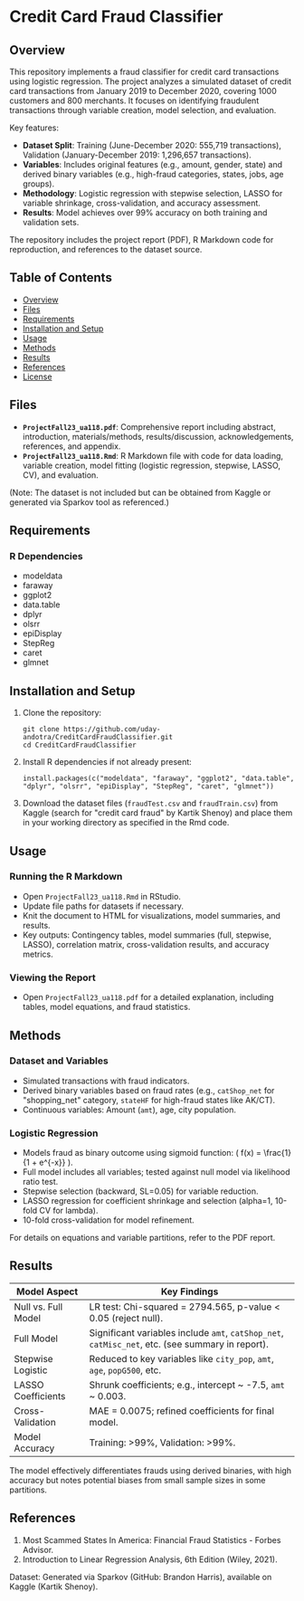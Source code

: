 

# Credit Card Fraud Classifier


## Overview

This repository implements a fraud classifier for credit card transactions using logistic regression. The project analyzes a simulated dataset of credit card transactions from January 2019 to December 2020, covering 1000 customers and 800 merchants. It focuses on identifying fraudulent transactions through variable creation, model selection, and evaluation.

Key features:
- **Dataset Split**: Training (June-December 2020: 555,719 transactions), Validation (January-December 2019: 1,296,657 transactions).
- **Variables**: Includes original features (e.g., amount, gender, state) and derived binary variables (e.g., high-fraud categories, states, jobs, age groups).
- **Methodology**: Logistic regression with stepwise selection, LASSO for variable shrinkage, cross-validation, and accuracy assessment.
- **Results**: Model achieves over 99% accuracy on both training and validation sets.

The repository includes the project report (PDF), R Markdown code for reproduction, and references to the dataset source.

## Table of Contents

- [Overview](#overview)
- [Files](#files)
- [Requirements](#requirements)
- [Installation and Setup](#installation-and-setup)
- [Usage](#usage)
- [Methods](#methods)
- [Results](#results)
- [References](#references)
- [License](#license)

## Files

- **`ProjectFall23_ua118.pdf`**: Comprehensive report including abstract, introduction, materials/methods, results/discussion, acknowledgements, references, and appendix.
- **`ProjectFall23_ua118.Rmd`**: R Markdown file with code for data loading, variable creation, model fitting (logistic regression, stepwise, LASSO, CV), and evaluation.

(Note: The dataset is not included but can be obtained from Kaggle or generated via Sparkov tool as referenced.)

## Requirements

### R Dependencies
- modeldata
- faraway
- ggplot2
- data.table
- dplyr
- olsrr
- epiDisplay
- StepReg
- caret
- glmnet

## Installation and Setup

1. Clone the repository:
   ```
   git clone https://github.com/uday-andotra/CreditCardFraudClassifier.git
   cd CreditCardFraudClassifier
   ```

2. Install R dependencies if not already present:
   ```
   install.packages(c("modeldata", "faraway", "ggplot2", "data.table", "dplyr", "olsrr", "epiDisplay", "StepReg", "caret", "glmnet"))
   ```

3. Download the dataset files (`fraudTest.csv` and `fraudTrain.csv`) from Kaggle (search for "credit card fraud" by Kartik Shenoy) and place them in your working directory as specified in the Rmd code.

## Usage

### Running the R Markdown
- Open `ProjectFall23_ua118.Rmd` in RStudio.
- Update file paths for datasets if necessary.
- Knit the document to HTML for visualizations, model summaries, and results.
- Key outputs: Contingency tables, model summaries (full, stepwise, LASSO), correlation matrix, cross-validation results, and accuracy metrics.

### Viewing the Report
- Open `ProjectFall23_ua118.pdf` for a detailed explanation, including tables, model equations, and fraud statistics.

## Methods

### Dataset and Variables
- Simulated transactions with fraud indicators.
- Derived binary variables based on fraud rates (e.g., `catShop_net` for "shopping_net" category, `stateHF` for high-fraud states like AK/CT).
- Continuous variables: Amount (`amt`), age, city population.

### Logistic Regression
- Models fraud as binary outcome using sigmoid function: \( f(x) = \frac{1}{1 + e^{-x}} \).
- Full model includes all variables; tested against null model via likelihood ratio test.
- Stepwise selection (backward, SL=0.05) for variable reduction.
- LASSO regression for coefficient shrinkage and selection (alpha=1, 10-fold CV for lambda).
- 10-fold cross-validation for model refinement.

For details on equations and variable partitions, refer to the PDF report.

## Results

| Model Aspect            | Key Findings |
|-------------------------|--------------|
| Null vs. Full Model    | LR test: Chi-squared = 2794.565, p-value < 0.05 (reject null). |
| Full Model             | Significant variables include `amt`, `catShop_net`, `catMisc_net`, etc. (see summary in report). |
| Stepwise Logistic      | Reduced to key variables like `city_pop`, `amt`, `age`, `popG500`, etc. |
| LASSO Coefficients     | Shrunk coefficients; e.g., intercept ~ -7.5, `amt` ~ 0.003. |
| Cross-Validation       | MAE = 0.0075; refined coefficients for final model. |
| Model Accuracy         | Training: >99%, Validation: >99%. |

The model effectively differentiates frauds using derived binaries, with high accuracy but notes potential biases from small sample sizes in some partitions.

## References

1. Most Scammed States In America: Financial Fraud Statistics - Forbes Advisor.
2. Introduction to Linear Regression Analysis, 6th Edition (Wiley, 2021).

Dataset: Generated via Sparkov (GitHub: Brandon Harris), available on Kaggle (Kartik Shenoy).
